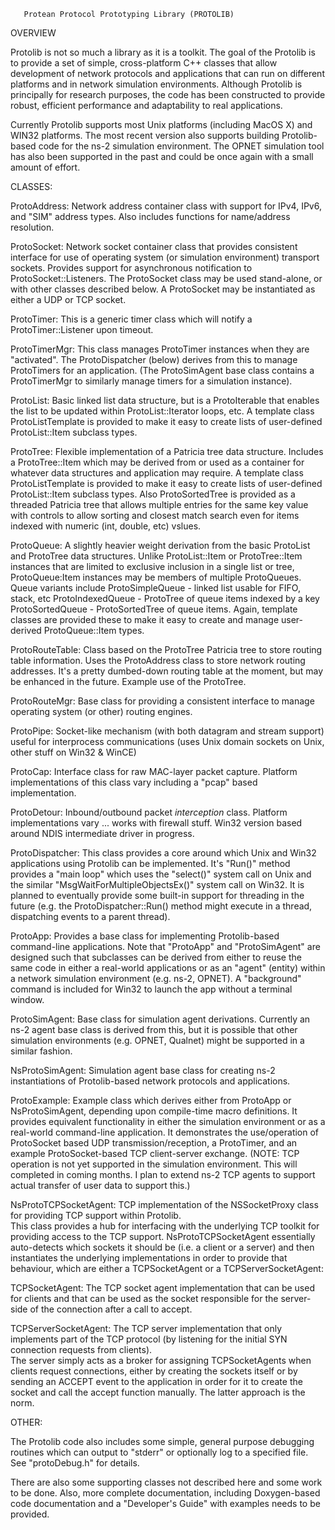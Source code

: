        Protean Protocol Prototyping Library (PROTOLIB)

OVERVIEW
 
Protolib is not so much a library as it is a toolkit.  The goal of the Protolib
is to provide a set of simple, cross-platform C++ classes that allow development
of network protocols and applications that can run on different platforms and in
network simulation environments.  Although Protolib is principally for research
purposes, the code has been constructed to provide robust, efficient performance
and adaptability to real applications.

Currently Protolib supports most Unix platforms (including MacOS X) and WIN32
platforms.  The most recent version also supports building Protolib-based code
for the ns-2 simulation environment. The OPNET simulation tool has also been
supported in the past and could be once again with a small amount of effort.

CLASSES:

ProtoAddress:    Network address container class with support
                 for IPv4, IPv6, and "SIM" address types.  Also
                 includes functions for name/address
                 resolution.

ProtoSocket:     Network socket container class that provides
                 consistent interface for use of operating
                 system (or simulation environment) transport
                 sockets. Provides support for asynchronous
                 notification to ProtoSocket::Listeners.  The
                 ProtoSocket class may be used stand-alone, or
                 with other classes described below.  A
                 ProtoSocket may be instantiated as either a
                 UDP or TCP socket.

ProtoTimer:      This is a generic timer class which will
                 notify a ProtoTimer::Listener upon timeout.

ProtoTimerMgr:   This class manages ProtoTimer instances when
                 they are "activated".  The ProtoDispatcher
                 (below) derives from this to manage
                 ProtoTimers for an application.  (The
                 ProtoSimAgent base class contains a
                 ProtoTimerMgr to similarly manage timers for a
                 simulation instance).
                 
ProtoList:       Basic linked list data structure, but is a
                 ProtoIterable that enables the list to be
                 updated within ProtoList::Iterator loops, etc.
                 A template class ProtoListTemplate is provided
                 to make it easy to create lists of user-defined
                 ProtoList::Item subclass types.

ProtoTree:       Flexible implementation of a Patricia tree
                 data structure.  Includes a ProtoTree::Item
                 which may be derived from or used as a
                 container for  whatever data structures and
                 application may require. A template class 
                 ProtoListTemplate is provided to make it easy 
                 to create lists of user-defined ProtoList::Item 
                 subclass types.  Also ProtoSortedTree is provided
                 as a threaded Patricia tree that allows multiple
                 entries for the same key value with controls to 
                 allow sorting and closest match search even for
                 items indexed with numeric (int, double, etc)
                 vslues.
                 
ProtoQueue:      A slightly heavier weight derivation from the basic
                 ProtoList and ProtoTree data structures.  Unlike
                 ProtoList::Item or ProtoTree::Item instances that
                 are limited to exclusive inclusion in a single
                 list or tree, ProtoQueue:Item instances may be 
                 members of multiple ProtoQueues.  Queue variants include
                 ProtoSimpleQueue - linked list usable for FIFO, stack, etc
                 ProtoIndexedQueue - ProtoTree of queue items indexed by a key
                 ProtoSortedQueue - ProtoSortedTree of queue items.
                 Again, template classes are provided these to make it easy
                 to create and manage user-derived ProtoQueue::Item types.

ProtoRouteTable: Class based on the ProtoTree Patricia tree to
                 store routing table information. Uses the
                 ProtoAddress class to store network routing
                 addresses.  It's a pretty dumbed-down routing
                 table at the moment, but may be enhanced in
                 the future.  Example use of the ProtoTree.

ProtoRouteMgr:   Base class for providing  a consistent
                 interface to manage operating system (or
                 other) routing engines.
                 
ProtoPipe:       Socket-like mechanism (with both datagram and
                 stream support) useful for interprocess
                 communications (uses Unix domain sockets on
                 Unix, other stuff on Win32 & WinCE)
                 
ProtoCap:        Interface class for raw MAC-layer packet capture.
                 Platform implementations of this class vary
                 including a "pcap" based implementation.
                 
ProtoDetour:     Inbound/outbound packet _interception_ class.
                 Platform implementations vary ... works with
                 firewall stuff.  Win32 version based around
                 NDIS intermediate driver in progress.

ProtoDispatcher: This class provides a core around which Unix
                 and Win32 applications using Protolib can be
                 implemented.  It's "Run()" method provides a
                 "main loop" which uses the "select()" system
                 call on Unix and the similar
                 "MsgWaitForMultipleObjectsEx()" system call on
                 Win32.  It is planned to eventually provide
                 some built-in support for threading in the
                 future (e.g. the ProtoDispatcher::Run() method
                 might execute in a thread, dispatching events
                 to a parent thread).

ProtoApp:        Provides a base class for implementing
                 Protolib-based command-line applications. Note
                 that "ProtoApp" and "ProtoSimAgent" are
                 designed such that subclasses can be derived
                 from either to reuse the same code in either a
                 real-world applications or as an "agent"
                 (entity) within a network simulation
                 environment (e.g. ns-2, OPNET).  A "background"
                 command is included for Win32 to launch the
                 app without a terminal window.

ProtoSimAgent:   Base class for simulation agent derivations. 
                 Currently an ns-2 agent base class is derived
                 from this, but it is possible that other
                 simulation environments  (e.g. OPNET, Qualnet)
                 might be supported in a similar fashion.

NsProtoSimAgent: Simulation agent base class for creating ns-2
                 instantiations of Protolib-based network
                 protocols and applications.

ProtoExample:    Example class which derives either from
                 ProtoApp or NsProtoSimAgent, depending upon
                 compile-time macro definitions.  It provides
                 equivalent functionality in either the
                 simulation environment or as a real-world
                 command-line application.  It demonstrates the
                 use/operation of ProtoSocket based UDP
                 transmission/reception, a ProtoTimer, and an
                 example ProtoSocket-based TCP client-server
                 exchange.   (NOTE: TCP operation is not yet
                 supported in the simulation environment.  This
                 will completed in coming months.  I plan to
                 extend ns-2 TCP agents to support actual
                 transfer of user data to support this.)

NsProtoTCPSocketAgent: TCP implementation of the NSSocketProxy 
		 class for providing TCP support within Protolib.  
		 This class provides a hub for interfacing with 
		 the underlying TCP toolkit for providing access 
		 to the TCP support.  NsProtoTCPSocketAgent 
	         essentially auto-detects which sockets it should 
		 be (i.e. a client or a server) and then instantiates 
		 the underlying implementations in order to provide 
		 that behaviour, which are either a TCPSocketAgent
		 or a TCPServerSocketAgent:

TCPSocketAgent:  The TCP socket agent implementation that can be 
		 used for clients and that can be used as the socket 
		 responsible for the server-side of the  connection 
		 after a call to accept.

TCPServerSocketAgent: The TCP server implementation that only 
		 implements part of the TCP protocol (by listening 
		 for the initial SYN connection requests from clients).  
		 The server simply acts as a broker for assigning 
		 TCPSocketAgents when clients request connections, 
		 either by creating the sockets itself or by sending an 
		 ACCEPT event to the application in order for it to 
		 create the socket and call the accept function 
		 manually.  The latter approach is the norm.

OTHER:

The Protolib code also includes some simple, general purpose debugging
routines which can output to "stderr" or optionally log to a specified file. 
See "protoDebug.h" for details.

There are also some supporting classes not described here and some work to be
done. Also, more complete documentation, including Doxygen-based code documentation 
and a "Developer's Guide" with examples needs to be provided. 




